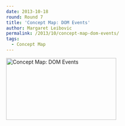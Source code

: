 ```yaml
---
date: 2013-10-18
round: Round 7
title: 'Concept Map: DOM Events'
author: Margaret Leibovic
permalink: /2013/10/concept-map-dom-events/
tags:
  - Concept Map
---
```

[<img class="alignnone size-medium wp-image-4859" alt="Concept Map: DOM Events" src="http://files.software-carpentry.org/training-course/2013/10/2013-10-18-16.46.591-300x168.jpg" width="300" height="168" />][1]

&nbsp;

 [1]: http://files.software-carpentry.org/training-course/2013/10/2013-10-18-16.46.591.jpg
